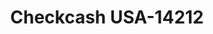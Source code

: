 ---
f_zip-code: 37862
f_state-code: TN
title: Checkcash USA-14212
f_phone: 865-453-9694
f_city-only: Sevierville
f_address: 739 Dolly Parton Pkwy Sevierville
f_location-unique-id: '14212'
slug: checkcash-usa-14212
updated-on: '2024-05-30T13:46:58.046Z'
created-on: '2024-05-30T13:36:59.803Z'
published-on: '2024-05-30T13:54:32.469Z'
f_city-state: cms/city/sevierville-tn.md
f_company: cms/company/checkcash-usa.md
f_state: cms/state/tennessee.md
layout: '[payday-loan].html'
tags: payday-loan
---